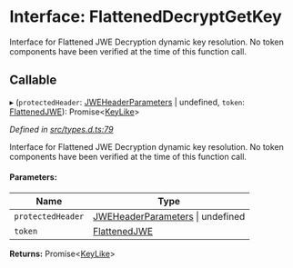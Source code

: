 # Interface: FlattenedDecryptGetKey

Interface for Flattened JWE Decryption dynamic key resolution.
No token components have been verified at the time of this function call.

## Callable

▸ (`protectedHeader`: [JWEHeaderParameters](_types_d_.jweheaderparameters.md) \| undefined, `token`: [FlattenedJWE](_types_d_.flattenedjwe.md)): Promise<[KeyLike](../types/_types_d_.keylike.md)\>

*Defined in [src/types.d.ts:79](https://github.com/panva/jose/blob/v3.7.1/src/types.d.ts#L79)*

Interface for Flattened JWE Decryption dynamic key resolution.
No token components have been verified at the time of this function call.

#### Parameters:

Name | Type |
------ | ------ |
`protectedHeader` | [JWEHeaderParameters](_types_d_.jweheaderparameters.md) \| undefined |
`token` | [FlattenedJWE](_types_d_.flattenedjwe.md) |

**Returns:** Promise<[KeyLike](../types/_types_d_.keylike.md)\>
